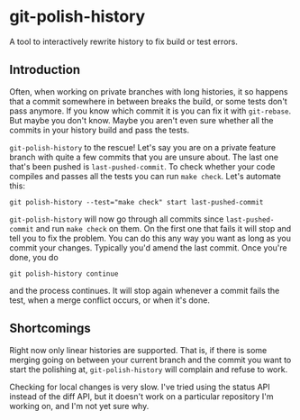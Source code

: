 # git-polish-history

A tool to interactively rewrite history to fix build or test errors.

## Introduction

Often, when working on private branches with long histories, it so
happens that a commit somewhere in between breaks the build, or some
tests don't pass anymore.  If you know which commit it is you can fix
it with `git-rebase`.  But maybe you don't know.  Maybe you aren't
even sure whether all the commits in your history build and pass the
tests.

`git-polish-history` to the rescue!  Let's say you are on a private
feature branch with quite a few commits that you are unsure about.
The last one that's been pushed is `last-pushed-commit`.  To check
whether your code compiles and passes all the tests you can run `make
check`.  Let's automate this:

    git polish-history --test="make check" start last-pushed-commit

`git-polish-history` will now go through all commits since
`last-pushed-commit` and run `make check` on them.  On the first one
that fails it will stop and tell you to fix the problem.  You can do
this any way you want as long as you commit your changes.  Typically
you'd amend the last commit.  Once you're done, you do

    git polish-history continue

and the process continues.  It will stop again whenever a commit fails
the test, when a merge conflict occurs, or when it's done.

## Shortcomings

Right now only linear histories are supported.  That is, if there is
some merging going on between your current branch and the commit you
want to start the polishing at, `git-polish-history` will complain and
refuse to work.

Checking for local changes is very slow.  I've tried using the status
API instead of the diff API, but it doesn't work on a particular
repository I'm working on, and I'm not yet sure why.
